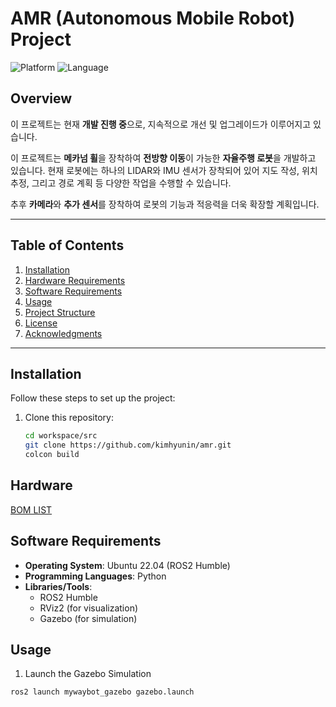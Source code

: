 
# AMR (Autonomous Mobile Robot) Project

![Platform](https://img.shields.io/badge/platform-ROS2-blue)
![Language](https://img.shields.io/badge/language-Python-green)

## Overview
이 프로젝트는 현재 **개발 진행 중**으로, 지속적으로 개선 및 업그레이드가 이루어지고 있습니다.

이 프로젝트는 **메카넘 휠**을 장착하여 **전방향 이동**이 가능한 **자율주행 로봇**을 개발하고 있습니다.
현재 로봇에는 하나의 LIDAR와 IMU 센서가 장착되어 있어 지도 작성, 위치 추정, 그리고 경로 계획 등 다양한 작업을 수행할 수 있습니다.

추후 **카메라**와 **추가 센서**를 장착하여 로봇의 기능과 적응력을 더욱 확장할 계획입니다. 

---

## Table of Contents

1. [Installation](#installation)
2. [Hardware Requirements](#hardware-requirements)
3. [Software Requirements](#software-requirements)
4. [Usage](#usage)
5. [Project Structure](#project-structure)
6. [License](#license)
7. [Acknowledgments](#acknowledgments)

---

## Installation

Follow these steps to set up the project:

1. Clone this repository:
   ```bash
   cd workspace/src
   git clone https://github.com/kimhyunin/amr.git
   colcon build  

## Hardware
[BOM LIST](https://docs.google.com/spreadsheets/d/17i33JBXEkXfOwazE9-yJbk71xQYlvXrB8qZKd1UBQDE/edit?usp=sharing)
 
## Software Requirements

-   **Operating System**: Ubuntu 22.04 (ROS2 Humble)
-   **Programming Languages**: Python
-   **Libraries/Tools**:
    -   ROS2 Humble
    -   RViz2 (for visualization)
    -   Gazebo (for simulation)

## Usage

1.  Launch the Gazebo Simulation
```bash
ros2 launch mywaybot_gazebo gazebo.launch
